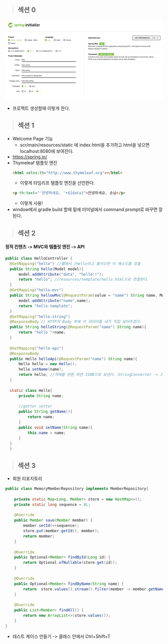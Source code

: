 > ## 섹션 0

![Alt text](/김별/assets/section0.png)

- 프로젝트 생성할때 이렇게 한다.

> ## 섹션 1

- Welcome Page 기능
  - scr/main/resources/static 에 index.html을 추가하고 html을 넣으면 localhost:8080에 보여진다.
- https://spring.io/
- Thymeleaf 템플릿 엔진
  ```html
  <html xmlns:th="http://www.thymeleaf.org"></html>
  ```
  - 이렇게 타임리프 템플릿 엔진을 선언한다.
  ```html
  <p th:text="'안녕하세요. '+${data}">안녕하세요. 손님</p>
  ```
  - 이렇게 사용!
- window에서 gradle build 할때 밑에 터미널에서 command prompt로 바꾸면 잘 된다.

> ## 섹션 2

#### 정적 컨텐츠 -> MVC와 템플릿 엔진 -> API

```java
public class HelloController {
  @GetMapping("hello") //웹에서 /hello라고 들어오면 이 메소드를 호출
  public String hello(Model model){
      model.addAttribute("data", "hello!!");
      return "hello"; //resources/template/hello.html으로 연결된다.
  }
  @GetMapping("hello-mvc")
  public String hellowMvc(@RequestParam(value = "name") String name, Model model){
      model.addAttribute("name",name);
      return "hello-template";
  }
  @GetMapping("hello-string")
  @ResponseBody // HTTP의 Body 부에 이 데이터를 내가 직접 넣어주겠다.
  public String helloString(@RequestParam("name") String name){
      return "hello "+name;
  }

  @GetMapping("hello-api")
  @ResponseBody
  public Hello helloApi(@RequestParam("name") String name){
      Hello hello = new Hello();
      hello.setName(name);
      return hello; //객체를 반환 하면 JSON으로 보낸다. StringConverter -> JsonConverter
  }

  static class Hello{
      private String name;

      //getter setter
      public String getName(){
          return name;
      }
      public void setName(String name){
          this.name = name;
      }
  }
  }
```

> ## 섹션 3

- 회원 리포지토리

```java
public class MemoryMemberRepository implements MemberRepository{

    private static Map<Long, Member> store = new HashMap<>();
    private static long sequence = 0L;

    @Override
    public Member save(Member member) {
        member.setId(++sequence);
        store.put(member.getId(), member);
        return member;
    }

    @Override
    public Optional<Member> findById(Long id) {
        return Optional.ofNullable(store.get(id));
    }

    @Override
    public Optional<Member> findByName(String name) {
        return  store.values().stream().filter(member -> member.getName().equals(name)).findAny();
    }

    @Override
    public List<Member> findAll() {
        return new ArrayList<>(store.values());
    }
}
```

- 테스트 케이스 만들기 -> 클래스 안에서 Ctrl+Shift+T
